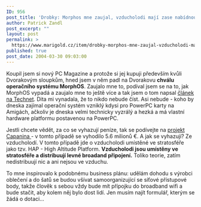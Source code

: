 ```yaml
---
ID: 956
post_title: 'Drobky: Morphos mne zaujal, vzducholodi mají zase nabídnout broadband připojení'
author: Patrick Zandl
post_excerpt: ""
layout: post
permalink: >
  https://www.marigold.cz/item/drobky-morphos-mne-zaujal-vzducholodi-maji-zase-nabidnout-broadband-pripojeni
published: true
post_date: 2004-03-30 09:03:00
---
```

<P>Koupil jsem si nový PC Magazine a protože si jej kupuji především kvůli Dvorakovým sloupkům, hned jsem v něm padl na Dvorakovu <STRONG>chválu operačního systému MorphOS</STRONG>. Zaujalo mne to, podíval jsem se na to, jak MorphOS vypadá a zaujalo mne to ještě více a tak jsem o tom napsal <A href="http://technet.idnes.cz/sw/sw_os/morphos040330.html" target=_blank>článek na Technet</A>. Dita mi vynadala, že to nikdo nebude číst. Asi nebude - koho by dneska zajímal operační systém vzniklý kdysi pro PowerPC karty na Amigách, ačkoliv je dneska velmi technicky vyzrálý a hezká a má vlastní hardware platformu postavenou na PowerPC.</P>
<P>Jestli chcete vědět, za co se vyhazují peníze, tak se podívejte na <A href="http://www.capanina.org/" target=_blank>projekt Capanina </A>- v tomto případě se vyhodilo 5.6 milionů &#8364;. A jak se vyhazují? Ze vzducholodí. V tomto případě jde o vzducholodi umístěné ve stratosféře jako tzv. HAP - High Altitude Platform. <STRONG>Vzducholodi jsou umístěny ve stratosféře a distribuují levné broadand připojení.</STRONG> Toliko teorie, zatím nedistribuují nic a ani nejsou ve vzduchu. </P>
<P>To mne inspirovalo k podobnému business plánu: udělám dohodu s výrobci oblečení a do šatů se budou všívat samoorganizující se síťové přístupové body, takže člověk s sebou vždy bude mít přípojku do broadband wifi a bude stačit, aby kolem něj bylo dost lidí.&#160;Jen musím najít formulář, kterým se žádá o dotaci...&#160;</P>